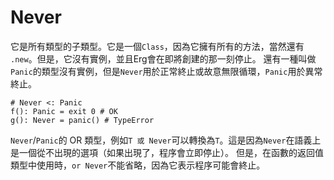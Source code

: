 # Never

它是所有類型的子類型。它是一個`Class`，因為它擁有所有的方法，當然還有 `.new`。但是，它沒有實例，並且Erg會在即將創建的那一刻停止。
還有一種叫做`Panic`的類型沒有實例，但是`Never`用於正常終止或故意無限循環，`Panic`用於異常終止。

```erg
# Never <: Panic
f(): Panic = exit 0 # OK
g(): Never = panic() # TypeError
```

`Never`/`Panic`的 OR 類型，例如`T 或 Never`可以轉換為`T`。這是因為`Never`在語義上是一個從不出現的選項（如果出現了，程序會立即停止）。
但是，在函數的返回值類型中使用時，`or Never`不能省略，因為它表示程序可能會終止。